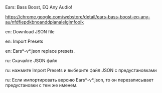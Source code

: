 Ears: Bass Boost, EQ Any Audio!

https://chrome.google.com/webstore/detail/ears-bass-boost-eq-any-au/nfdfiepdkbnoanddpianalelglmfooik

en: Download JSON file

en: Import Presets

en: Ears*-v*.json replace presets.


ru: Скачайте JSON файл

ru: нажмите Import Presets и выберите файл JSON с предустановками

ru: Если импортировать версию Ears*-v*.json, то он перезаписывает предустановки с тем же именем.
